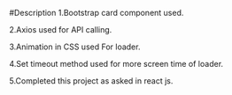 #Description
1.Bootstrap card component used.

2.Axios used for API calling.

3.Animation in CSS used For loader.

4.Set timeout method used for more screen time of loader.

5.Completed this project as asked in react js.




